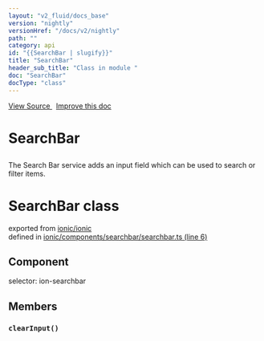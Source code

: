 ```yaml
---
layout: "v2_fluid/docs_base"
version: "nightly"
versionHref: "/docs/v2/nightly"
path: ""
category: api
id: "{{SearchBar | slugify}}"
title: "SearchBar"
header_sub_title: "Class in module "
doc: "SearchBar"
docType: "class"
---
```



<div class="improve-docs">
  <a href='http://github.com/driftyco/ionic2/tree/master/ionic/components/searchbar/searchbar.ts#L5'>
    View Source
  </a>
  &nbsp;
  <a href='http://github.com/driftyco/ionic2/edit/master/ionic/components/searchbar/searchbar.ts#L5'>
    Improve this doc
  </a>
</div>




<h1 class="api-title">

  SearchBar



</h1>





<p>The Search Bar service adds an input field which can be used to search or filter items.</p>


<h1 class="class export">SearchBar <span class="type">class</span></h1>
<p class="module">exported from <a href='undefined'>ionic/ionic</a><br/>
defined in <a href="https://github.com/driftyco/ionic2/tree/master/ionic/components/searchbar/searchbar.ts#L6-L129">ionic/components/searchbar/searchbar.ts (line 6)</a>
</p>
<h2>Component</h2>
  <span>selector: ion-searchbar</span>


<h2>Members</h2>

<div id="clearInput"></div>
<h3>
  <code>clearInput()</code>

</h3>













